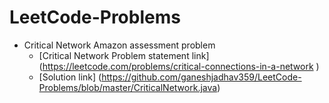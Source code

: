 # LeetCode-Problems
* Critical Network Amazon assessment problem 
    * [Critical Network Problem statement link] (https://leetcode.com/problems/critical-connections-in-a-network )
    * [Solution link] (https://github.com/ganeshjadhav359/LeetCode-Problems/blob/master/CriticalNetwork.java)